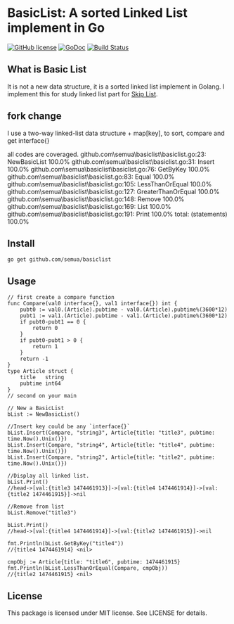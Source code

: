 BasicList: A sorted Linked List implement in Go
==================
[![GitHub license](https://img.shields.io/badge/license-MIT-blue.svg)](https://raw.githubusercontent.com/kkdai/basiclist/master/LICENSE)  [![GoDoc](https://godoc.org/github.com/kkdai/basiclist?status.svg)](https://godoc.org/github.com/kkdai/basiclist)  [![Build Status](https://travis-ci.org/kkdai/basiclist.svg?branch=master)](https://travis-ci.org/kkdai/basiclist)


What is Basic List
---------------

It is not a new data structure, it is a sorted linked list implement in Golang. I implement this for study linked list part for [Skip List](https://en.wikipedia.org/wiki/Skip_list).

fork change
---------------
I use a two-way linked-list data structure + map[key], to sort, compare and get interface{}

all codes are coveraged.
github.com\semua\basiclist\basiclist.go:23:	NewBasicList		100.0%
github.com\semua\basiclist\basiclist.go:31:	Insert			100.0%
github.com\semua\basiclist\basiclist.go:76:	GetByKey		100.0%
github.com\semua\basiclist\basiclist.go:83:	Equal			100.0%
github.com\semua\basiclist\basiclist.go:105:	LessThanOrEqual		100.0%
github.com\semua\basiclist\basiclist.go:127:	GreaterThanOrEqual	100.0%
github.com\semua\basiclist\basiclist.go:148:	Remove			100.0%
github.com\semua\basiclist\basiclist.go:169:	List			100.0%
github.com\semua\basiclist\basiclist.go:191:	Print			100.0%
total:						(statements)		100.0%

Install
---------------
`go get github.com/semua/basiclist`


Usage
---------------
	// first create a compare function
	func Compare(val0 interface{}, val1 interface{}) int {
		pubt0 := val0.(Article).pubtime - val0.(Article).pubtime%(3600*12)
		pubt1 := val1.(Article).pubtime - val1.(Article).pubtime%(3600*12)
		if pubt0-pubt1 == 0 {
			return 0
		}
		if pubt0-pubt1 > 0 {
			return 1
		}
		return -1
	}
	type Article struct {
		title   string
		pubtime int64
	}
	// second on your main

    // New a BasicList
    bList := NewBasicList()
    
    //Insert key could be any `interface{}`
    bList.Insert(Compare, "string3", Article{title: "title3", pubtime: time.Now().Unix()})
    bList.Insert(Compare, "string4", Article{title: "title4", pubtime: time.Now().Unix()})
    bList.Insert(Compare, "string2", Article{title: "title2", pubtime: time.Now().Unix()})
    
    //Display all linked list.
    bList.Print()
    //head->[val:{title3 1474461913}]->[val:{title4 1474461914}]->[val:{title2 1474461915}]->nil
    
    //Remove from list
    bList.Remove("title3")    
    
    bList.Print()
    //head->[val:{title4 1474461914}]->[val:{title2 1474461915}]->nil
    
	fmt.Println(bList.GetByKey("title4"))
	//{title4 1474461914} <nil>
	
	cmpObj := Article{title: "title6", pubtime: 1474461915}
	fmt.Println(bList.LessThanOrEqual(Compare, cmpObj))
	//{title2 1474461915} <nil>


License
---------------

This package is licensed under MIT license. See LICENSE for details.


